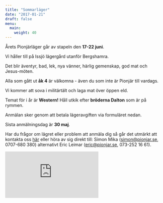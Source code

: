 ```yaml
---
title: "Sommarläger"
date: "2017-01-21"
draft: false
menu:
  main:
    weight: 40
---
```

Årets Pionjärläger går av stapeln den **17-22 juni**.

Vi håller till på Issjö lägergård utanför Bergshamra.

Det blir äventyr, bad, lek, nya vänner, härlig gemenskap, god mat och Jesus-möten.

Alla som gått ut **åk 4** är välkomna - även du som inte är Pionjär till vardags.

Vi kommer att sova i militärtält och laga mat över öppen eld.

Temat för i år är **Western!** Håll utkik efter **bröderna Dalton** som är på rymmen.

Anmälan sker genom att betala lägeravgiften via formuläret nedan.

Sista anmälningsdag är **30 maj**.

Har du frågor om lägret eller problem att anmäla dig så går det utmärkt att kontakta oss [här](/om) eller höra av sig direkt till: Simon Mika (simon@pionjar.se, 0707-680 380) alternativt Eric Leimar (eric@pionjar.se, 073-252 16 61).

<iframe src="https://www.picatic.com/events/widget/101094?utm_source=promotion&utm_medium=widget&utm_campaign=101094&event_title=true&event_image=true&ticket_description=true&width=std" frameborder="0"></iframe>